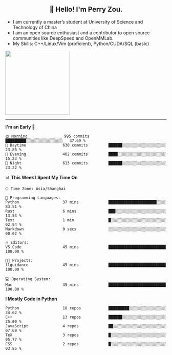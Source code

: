 <h2 align="center">👋 Hello! I'm Perry Zou.</h2>

- I am currently a master’s student at University of Science and Technology of China
- I am an open source enthusiast and a contributor to open source communities like DeepSpeed and OpenMMLab.
- My Skills: C++/Linux/Vim (proficient), Python/CUDA/SQL (basic)

<img height=200 align="center" src="https://github-readme-stats.vercel.app/api?username=zonepg" />

-------

<!--START_SECTION:waka-->
**I'm an Early 🐤** 

```text
🌞 Morning                995 commits         █████████░░░░░░░░░░░░░░░░   37.69 % 
🌆 Daytime                630 commits         ██████░░░░░░░░░░░░░░░░░░░   23.86 % 
🌃 Evening                402 commits         ████░░░░░░░░░░░░░░░░░░░░░   15.23 % 
🌙 Night                  613 commits         ██████░░░░░░░░░░░░░░░░░░░   23.22 % 
```


📊 **This Week I Spent My Time On** 

```text
🕑︎ Time Zone: Asia/Shanghai

💬 Programming Languages: 
Python                   37 mins             █████████████████████░░░░   83.51 % 
Rust                     6 mins              ███░░░░░░░░░░░░░░░░░░░░░░   13.53 % 
Text                     1 min               █░░░░░░░░░░░░░░░░░░░░░░░░   02.94 % 
Markdown                 0 secs              ░░░░░░░░░░░░░░░░░░░░░░░░░   00.02 % 

🔥 Editors: 
VS Code                  45 mins             █████████████████████████   100.00 % 

🐱‍💻 Projects: 
llguidance               45 mins             █████████████████████████   100.00 % 

💻 Operating System: 
Mac                      45 mins             █████████████████████████   100.00 % 
```

**I Mostly Code in Python** 

```text
Python                   18 repos            █████████░░░░░░░░░░░░░░░░   34.62 % 
C++                      13 repos            ██████░░░░░░░░░░░░░░░░░░░   25.00 % 
JavaScript               4 repos             ██░░░░░░░░░░░░░░░░░░░░░░░   07.69 % 
TeX                      3 repos             █░░░░░░░░░░░░░░░░░░░░░░░░   05.77 % 
CSS                      2 repos             █░░░░░░░░░░░░░░░░░░░░░░░░   03.85 % 
```




<!--END_SECTION:waka-->

